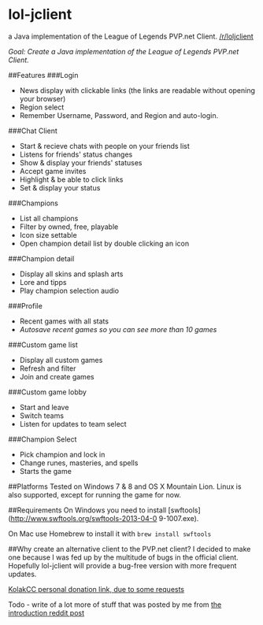 lol-jclient
===========

a Java implementation of the League of Legends PVP.net Client. [/r/loljclient](http://www.reddit.com/r/loljclient)


*Goal: Create a Java implementation of the League of Legends PVP.net Client.*


##Features
###Login
 * News display with clickable links (the links are readable without opening your browser)
 * Region select
 * Remember Username, Password, and Region and auto-login.

###Chat Client
 * Start & recieve chats with people on your friends list
 * Listens for friends' status changes
 * Show & display your friends' statuses
 * Accept game invites
 * Highlight & be able to click links
 * Set & display your status

###Champions
 * List all champions
 * Filter by owned, free, playable
 * Icon size settable
 * Open champion detail list by double clicking an icon

###Champion detail
 * Display all skins and splash arts
 * Lore and tipps
 * Play champion selection audio

###Profile
 * Recent games with all stats
 * *Autosave recent games so you can see more than 10 games*

###Custom game list
 * Display all custom games
 * Refresh and filter
 * Join and create games

###Custom game lobby
 * Start and leave
 * Switch teams
 * Listen for updates to team select

###Champion Select
 * Pick champion and lock in
 * Change runes, masteries, and spells
 * Starts the game

##Platforms
Tested on Windows 7 & 8 and OS X Mountain Lion. Linux is also supported, except for running the game for now.

##Requirements
On Windows you need to install [swftools](http://www.swftools.org/swftools-2013-04-0
9-1007.exe).

On Mac use Homebrew to install it with `brew install swftools`


##Why create an alternative client to the PVP.net client?
I decided to make one because I was fed up by the multitude of bugs in the official client. Hopefully lol-jclient will provide a bug-free version with more frequent updates.

[KolakCC personal donation link, due to some requests](https://www.paypal.com/cgi-bin/webscr?cmd=_donations&business=KolakCC%40gmail%2ecom&lc=NL&item_name=KolakCC&item_number=KolakCC&currency_code=EUR&bn=PP%2dDonationsBF%3abtn_donate_LG%2egif%3aNonHosted)

Todo - write of a lot more of stuff that was posted by me from [the introduction reddit post](http://www.reddit.com/r/leagueoflegends/comments/1lnb1f/introducing_loljclient_the_java_pvpnet_client/)
